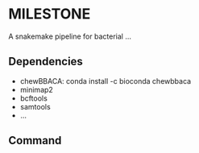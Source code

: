 # MILESTONE

A snakemake pipeline for bacterial ...

## Dependencies
- chewBBACA: conda install -c bioconda chewbbaca
- minimap2
- bcftools
- samtools
- ...

## Command

